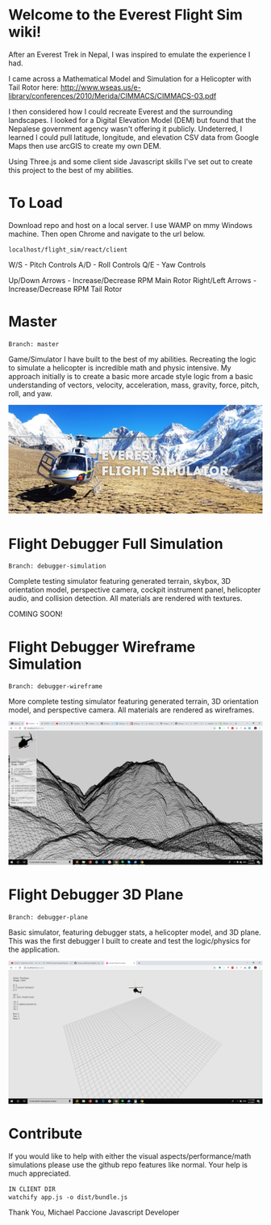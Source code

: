 # Welcome to the Everest Flight Sim wiki!

After an Everest Trek in Nepal, I was inspired to emulate the experience I had. 

I came across a Mathematical Model and Simulation for a Helicopter with Tail Rotor here: http://www.wseas.us/e-library/conferences/2010/Merida/CIMMACS/CIMMACS-03.pdf

I then considered how I could recreate Everest and the surrounding landscapes. I looked for a Digital Elevation Model (DEM) but found that the Nepalese government agency wasn't offering it publicly. Undeterred, I learned I could pull latitude, longitude, and elevation CSV data from Google Maps then use arcGIS to create my own DEM.

Using Three.js and some client side Javascript skills I've set out to create this project to the best of my abilities.

# To Load 

Download repo and host on a local server. I use WAMP on mmy Windows machine. Then open Chrome and navigate to the url below.

```
localhost/flight_sim/react/client
```

W/S - Pitch Controls
A/D - Roll Controls
Q/E - Yaw Controls

Up/Down Arrows    - Increase/Decrease RPM Main Rotor
Right/Left Arrows - Increase/Decrease RPM Tail Rotor

# Master

```
Branch: master
```

Game/Simulator I have built to the best of my abilities. Recreating the logic to simulate a helicopter is incredible math and physic intensive. My approach initially is to create a basic more arcade style logic from a basic understanding of vectors, velocity, acceleration, mass, gravity, force, pitch, roll, and yaw. 

![Everest Flight Simulator](https://github.com/mpaccione/everest_flight_sim/blob/master/master-preview.jpg?raw=true)

# Flight Debugger Full Simulation

```
Branch: debugger-simulation
```

Complete testing simulator featuring generated terrain, skybox, 3D orientation model, perspective camera, cockpit instrument panel, helicopter audio, and collision detection. All materials are rendered with textures.

COMING SOON!

# Flight Debugger Wireframe Simulation

```
Branch: debugger-wireframe
```

More complete testing simulator featuring generated terrain, 3D orientation model, and perspective camera. All materials are rendered as wireframes.
 
![Flight Debugger Simulation Preview Image](https://github.com/mpaccione/everest_flight_sim/blob/debugger-wireframe/flight-debugger-simulation-preview.png?raw=true)

# Flight Debugger 3D Plane

```
Branch: debugger-plane
```

Basic simulator, featuring debugger stats, a helicopter model, and 3D plane. This was the first debugger I built to create and test the logic/physics for the application.

![Flight Debugger Wireframe Preview Image](https://github.com/mpaccione/everest_flight_sim/blob/debugger-plane/flight-debugger-wireframe-preview.png?raw=true)

# Contribute

If you would like to help with either the visual aspects/performance/math simulations please use the github repo features like normal. Your help is much appreciated.

```
IN CLIENT DIR
watchify app.js -o dist/bundle.js
```

Thank You,
Michael Paccione
Javascript Developer